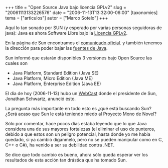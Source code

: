 +++
title = "Open Source Java bajo licencia GPLv2"
slug = "20061113133226576"
date = "2006-11-13T13:32:00-06:00"
[taxonomies]
tema = ["articulos"]
autor = ["Marco Sotelo"]
+++

Aquí lo tan sonado por SUN (y esperado por varias personas seguidoras de
java): Java es ahora Software Libre bajo la [Licencia
GPLv2](http://www.garaitia.com/new/gpl-spanish.php).

En la página de Sun encontramos el [comunicado
oficial](http://www.sun.com/smi/Press/sunflash/2006-11/sunflash.20061113.1.xml).
y también tenemos la dirección para poder bajar las [fuentes de
Java](http://www.sun.com/software/opensource/java/).

Sun informó que estarán disponibles 3 versiones bajo Open Source las
cuales son

-   Java Platform, Standard Edition (Java SE)
-   Java Platform, Micro Edition (Java ME)
-   Java Platform, Enterprise Edition (Java EE)

<!-- more -->
El día de hoy (2006-11-13) hubo un
[WebCast](http://www.sun.com/2006-1113/feature/index.jsp) donde el
presidente de Sun, Jonathan Schwartz, anunció ésto.

La pregunta más importante en todo esto es ¿qué está buscando Sun? ¿Será
acaso que Sun le está teniendo miedo al Proyecto Mono de Novel?

Sólo por comentar, hace pocos días estaba leyendo que lo que Java
considera una de sus mayores fortalezas (el eliminar el uso de punteros,
debido a que estos son un peligro potencial, hasta donde yo me habia
quedado, si ya cambió díganmelo, pero no se pueden manipular como en C,
C++ o C#), ha venido a ser su debilidad contra .NET.

Se dice que todo cambio es bueno, ahora sólo queda esperar ver los
resultados de esta acción tan drástica que ha tomado Sun.


